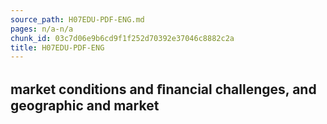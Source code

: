 ```yaml
---
source_path: H07EDU-PDF-ENG.md
pages: n/a-n/a
chunk_id: 03c7d06e9b6cd9f1f252d70392e37046c8882c2a
title: H07EDU-PDF-ENG
---
```

## market conditions and ﬁnancial challenges, and geographic and market
